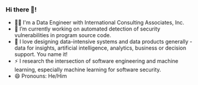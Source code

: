 ### Hi there 👋! 

- 🧑‍💻 I'm a Data Engineer with International Consulting Associates, Inc.
- 🔭 I’m currently working on automated detection of security vulnerabilities in program source code.
- 🌱 I love designing data-intensive systems and data products generally - data for insights, artificial intelligence, analytics, business or decision support. You name it!
- ⚡ I research the intersection of software engineering and machine learning, especially machine learning for software security.
- 😄 Pronouns: He/Him


<!--
**Semiu/Semiu** is a ✨ _special_ ✨ repository because its `README.md` (this file) appears on your GitHub profile.

Here are some ideas to get you started:


- 👯 I’m looking to collaborate on ...
- 🤔 I’m looking for help with ...
- 💬 Ask me about ...
- 📫 How to reach me: ...


-->
